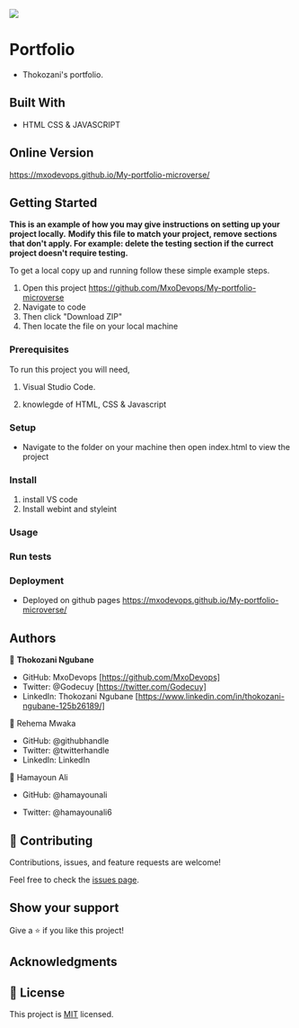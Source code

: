 ![](https://img.shields.io/badge/Microverse-blueviolet)

# Portfolio

- Thokozani's portfolio.

## Built With

- HTML CSS & JAVASCRIPT

## Online Version

https://mxodevops.github.io/My-portfolio-microverse/

## Getting Started

**This is an example of how you may give instructions on setting up your project locally.**
**Modify this file to match your project, remove sections that don't apply. For example: delete the testing section if the currect project doesn't require testing.**

To get a local copy up and running follow these simple example steps.

1. Open this project https://github.com/MxoDevops/My-portfolio-microverse
2. Navigate to code
3. Then click "Download ZIP"
4. Then locate the file on your local machine

### Prerequisites

To run this project you will need,

1. Visual Studio Code.

2. knowlegde of HTML, CSS & Javascript

### Setup

- Navigate to the folder on your machine then open index.html to view the project

### Install

1. install VS code
2. Install webint and styleint

### Usage

### Run tests

### Deployment

- Deployed on github pages https://mxodevops.github.io/My-portfolio-microverse/

## Authors

👤 **Thokozani Ngubane**

- GitHub: MxoDevops [https://github.com/MxoDevops]
- Twitter: @Godecuy [https://twitter.com/Godecuy]
- LinkedIn: Thokozani Ngubane [https://www.linkedin.com/in/thokozani-ngubane-125b26189/]

👤 Rehema Mwaka

- GitHub: @githubhandle
- Twitter: @twitterhandle
- LinkedIn: LinkedIn

👤 Hamayoun Ali

- GitHub: @hamayounali

- Twitter: @hamayounali6

## 🤝 Contributing

Contributions, issues, and feature requests are welcome!

Feel free to check the [issues page](../../issues/).

## Show your support

Give a ⭐️ if you like this project!

## Acknowledgments

## 📝 License

This project is [MIT](./MIT.md) licensed.
